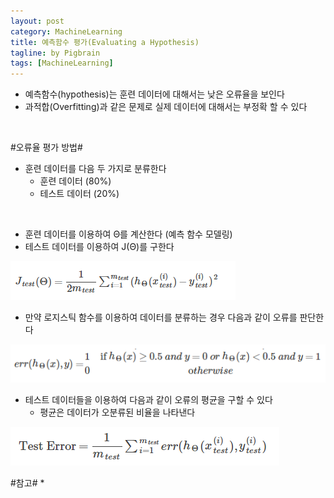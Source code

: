```yaml
---
layout: post
category: MachineLearning
title: 예측함수 평가(Evaluating a Hypothesis)
tagline: by Pigbrain
tags: [MachineLearning]
---
```


<!--more-->

* 예측함수(hypothesis)는 훈련 데이터에 대해서는 낮은 오류율을 보인다  
* 과적합(Overfitting)과 같은 문제로 실제 데이터에 대해서는 부정확 할 수 있다  

<br>  

#오류율 평가 방법#

* 훈련 데이터를 다음 두 가지로 분류한다
	* 훈련 데이터 (80%)  
	* 테스트 데이터 (20%)  
<br>  

* 훈련 데이터를 이용하여 Θ를 계산한다 (예측 함수 모델링)  
* 테스트 데이터를 이용하여 J(Θ)를 구한다  
<img src="/assets/themes/Snail/img/MachineLearning/EvaluatingHypothesis/errRate.png" alt="">  
<br>  

* 만약 로지스틱 함수를 이용하여 데이터를 분류하는 경우 다음과 같이 오류를 판단한다  
<img src="/assets/themes/Snail/img/MachineLearning/EvaluatingHypothesis/errFunction.png" alt="">  
<br>  

* 테스트 데이터들을 이용하여 다음과 같이 오류의 평균을 구할 수 있다  
	* 평균은 데이터가 오분류된 비율을 나타낸다  
  
<img src="/assets/themes/Snail/img/MachineLearning/EvaluatingHypothesis/avgErr.png" alt="">  


#참고#
* 